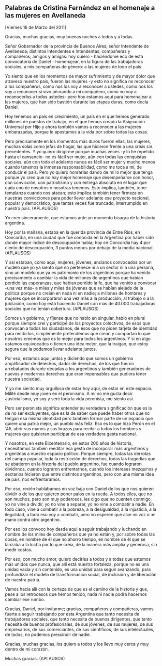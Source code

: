 Palabras de Cristina Fernández en el homenaje a las mujeres en Avellaneda
-------------------------------------------------------------------------

[Viernes 18 de Marzo del 2011]

Gracias, muchas gracias, muy buenas noches a todos y a todas.

Señor Gobernador de la provincia de Buenos Aires; señor Intendente de
Avellaneda; distintos Intendentes e Intendentas; compañeras y
compañeros; amigos y amigas: hoy quiero - haciéndome eco de esta
convocatoria de Daniel - homenajear, en la figura de las trabajadoras
sociales, a mis compañeras de género: a las mujeres de todo el país.

Yo siento que en los momentos de mayor sufrimiento y de mayor dolor que
atravesó nuestro país, fueron las mujeres -y esto no significa no
reconocer a los compañeros, como nos los voy a reconocer a ustedes, como
nos los voy a reconocer si vivo añorando a mi compañero, como no voy a
reconocerlos a todos ustedes- pero hoy estamos aquí para homenajear a
las mujeres, que han sido bastión durante las etapas duras, como decía
Daniel.

Hoy tenemos un país en crecimiento, un país en el que hemos generado
millones de puestos de trabajo, en el que hemos creado la Asignación
Universal por Hijo y ahora también vamos a reconocer a las mujeres
embarazadas, porque le apostamos a la vida por sobre todas las cosas.

Pero precisamente en los momentos más duros fueron ellas, las mujeres,
muchas solas como jefas de hogar, las que hicieron frente a una crisis
sin precedentes. Y yo quiero dirigirme porque muchas veces -y lo he
repetido hasta el cansancio- no es fácil ser mujer, aún con todas las
conquistas sociales, aún con todo el adelanto nunca es fácil ser mujer y
mucho menos cuando tenemos la inmensa responsabilidad, como me toca a
mí, de conducir el país. Pero yo quiero honrarlas dando de mí lo mejor
que tenga porque yo creo que no hay mejor homenaje que desempeñarse con
honor, con convicción, con patriotismo y con entrega absoluta en el
lugar que cada uno de nosotros o nosotras tenemos. Esto implica,
también, tener templanza cuando nos atacan; esto implica también tener
firmeza en nuestras convicciones para poder llevar adelante ese proyecto
nacional, popular y democrático, que tantas veces fue truncado,
interrumpido en nuestro país. (APLAUSOS)

Yo creo sinceramente, que estamos ante un momento bisagra de la historia
argentina.

Hoy por la mañana, estaba en la querida provincia de Entre Ríos, en
Concordia, en una ciudad que fue conocida en la Argentina por haber sido
donde mayor índice de desocupación había; hoy en Concordia hay 4 por
ciento de desocupación, 3 puntos menos por debajo de la media nacional.
(APLAUSOS)

Y así estaban, como aquí, mujeres, jóvenes, ancianos convocados por un
modelo que yo ya siento que no pertenece ni a un sector ni a una
persona, sino un modelo que ya es patrimonio de los argentinos porque ha
venido precisamente a cambiar la vida de millones de argentinos que
habían perdido las esperanzas, que habían perdido la fe, que ha venido a
convocar -una vez más- a miles y miles de jóvenes que se habían alejado
de la política porque no creían en nada ni en nadie; a millones de
hombres y mujeres que se incorporaron una vez más a la producción, al
trabajo o a la jubilación, como hoy está haciendo Daniel con más de
40.000 trabajadoras sociales que no tenían cobertura. (APLAUSOS)

Somos un gobierno, y fíjense que no hablo en singular, hablo en plural
porque siempre creí y participé de los proyectos colectivos, de esos que
convocan a todos los ciudadanos, de esos que no piden tarjeta de
identidad para recibirlos, simplemente pretendemos que crean y compartan
lo que nosotros creemos que es lo mejor para todos los argentinos. Y si
en algo estamos equivocados o tienen una idea mejor, que la traigan, que
estoy segura que la podemos llevar adelante juntos.

Por eso, estamos aquí juntos y diciendo que somos un gobierno
amplificador de derechos, dador de derechos, de los que fueron
arrebatados durante décadas a los argentinos y también generadores de
nuevos y modernos derechos que eran impensables que pudiera tener
nuestra sociedad.

Y yo me siento muy orgullosa de estar hoy aquí, de estar en este
espacio. Milité desde muy joven en el peronismo. A mí no me gusta decir
Justicialismo, yo soy y seré toda la vida peronista, me siento así.

Pero ser peronista significa entender su verdadera significación que es
la de no ser excluyentes, que es la de saber que puede haber otros que
no tengan esa misma identidad pero también formar parte de un espacio
que quiere una patria mejor, un pueblo más feliz. Eso es lo que hizo
Perón en el '45, abrir sus manos y sus brazos para recibir a todos los
hombres y mujeres que quisieran participar de esa verdadera gesta
nacional.

Y nosotros, en este Bicentenario, en estos 200 años de historia,
necesitamos también reeditar esa gesta de incorporar más argentinos y
argentinas a nuestro espacio político. Porque siempre, todas las
derrotas del campo popular, toda la restricción de derechos, todas las
tragedias que se abatieron en la historia del pueblo argentino, fue
cuando lograron dividirnos, cuando lograron enfrentarnos, cuando los
intereses mezquinos y sectarios hicieron que entre distintos argentinos,
pero con una misma idea de país, nos enfrentáramos.

Por eso, recién hablábamos en voz baja con Daniel de los que nos quieren
dividir o de los que quieren poner palos en la rueda. A todos ellos, que
no son muchos, pero son muy poderosos, les digo que no cuenten conmigo,
yo no vine a dividir, yo no vine a separar, yo no vine a combatir a
nadie. En todo caso, vine a combatir a la pobreza, a la desigualdad, a
la injusticia, a la ilegalidad, a todo eso voy a combatir, pero no
esperen que alce mi voz o mi mano contra otro argentino.

Por eso los convoco hoy desde aquí a seguir trabajando y luchando en
nombre de los miles de compañeros que ya no están y, por sobre todas las
cosas, en nombre de él que no ahorro tiempo, en nombre de él que se
lanzaba a la lucha por lo que creía, de la manera más amplia y generosa,
sin medir costos.

Por eso, con mucho amor, quiero decirles a todos y a todas que estemos
más unidos que nunca, que allí está nuestra fortaleza, porque no es una
unidad vacía y sin contenido, es una unidad para seguir avanzando, para
profundizar el modelo de transformación social, de inclusión y de
liberación de nuestra patria.

Vamos hacia allí con la certeza de que es el camino de la historia y
que, pese a los retrocesos que hemos tenido, nada ni nadie podrá
hacernos cambiar ese rumbo.

Gracias, Daniel, por invitarme; gracias, compañeros y compañeras, vamos
fuerte a seguir trabajando por esta Argentina que tanto necesita de
trabajadores sociales, que tanto necesita de buenos dirigentes, que
tanto necesita de buenos profesionales, de sus jóvenes, de sus mujeres,
de sus empresarios, de sus comerciantes, de sus científicos, de sus
intelectuales, de todos, no podemos prescindir de nadie.

Gracias, muchas gracias, los quiero a todos y los llevo muy cerca y muy
dentro de mi corazón.

Muchas gracias. (APLAUSOS)
